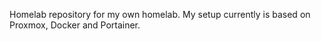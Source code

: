 Homelab repository for my own homelab. My setup currently is based on Proxmox, Docker and Portainer. 

